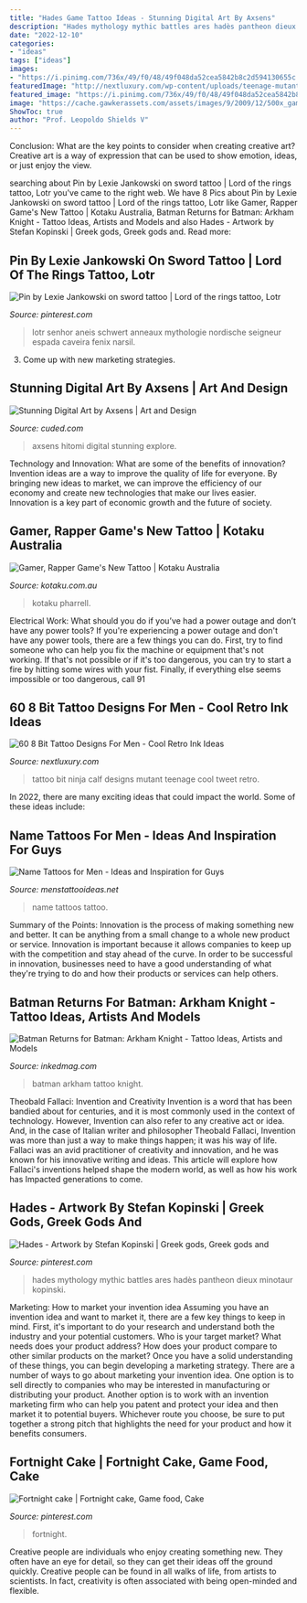 ```yaml
---
title: "Hades Game Tattoo Ideas - Stunning Digital Art By Axsens"
description: "Hades mythology mythic battles ares hadès pantheon dieux minotaur kopinski"
date: "2022-12-10"
categories:
- "ideas"
tags: ["ideas"]
images:
- "https://i.pinimg.com/736x/49/f0/48/49f048da52cea5842b8c2d594130655c.jpg"
featuredImage: "http://nextluxury.com/wp-content/uploads/teenage-mutant-ninja-turtles-8-bit-leg-calf-tattoo-ideas-for-guys.jpg"
featured_image: "https://i.pinimg.com/736x/49/f0/48/49f048da52cea5842b8c2d594130655c.jpg"
image: "https://cache.gawkerassets.com/assets/images/9/2009/12/500x_game_tattoo-6.jpg"
ShowToc: true
author: "Prof. Leopoldo Shields V"
---
```



Conclusion: What are the key points to consider when creating creative art?
Creative art is a way of expression that can be used to show emotion, ideas, or just enjoy the view.

	

		
searching about Pin by Lexie Jankowski on sword tattoo | Lord of the rings tattoo, Lotr you've came to the right web. We have 8 Pics about Pin by Lexie Jankowski on sword tattoo | Lord of the rings tattoo, Lotr like Gamer, Rapper Game&#039;s New Tattoo | Kotaku Australia, Batman Returns for Batman: Arkham Knight - Tattoo Ideas, Artists and Models and also Hades - Artwork by Stefan Kopinski | Greek gods, Greek gods and. Read more:
		
    
## Pin By Lexie Jankowski On Sword Tattoo | Lord Of The Rings Tattoo, Lotr

<img loading=lazy src="https://i.pinimg.com/736x/49/f0/48/49f048da52cea5842b8c2d594130655c.jpg" onerror="this.onerror=null;this.src='https://tse1.mm.bing.net/th?id=OIP.dfvE9RJGVsVx6bqHeVLT_gHaNL&amp;pid=15.1';" alt="Pin by Lexie Jankowski on sword tattoo | Lord of the rings tattoo, Lotr">

_Source: pinterest.com_

>lotr senhor aneis schwert anneaux mythologie nordische seigneur espada caveira fenix narsil. 

	

3. Come up with new marketing strategies.

    
## Stunning Digital Art By Axsens | Art And Design

<img loading=lazy src="https://www.cuded.com/wp-content/uploads/2019/05/Hitomi.jpg" onerror="this.onerror=null;this.src='https://tse1.mm.bing.net/th?id=OIP.xj-pV8ru3SqAHqKILyL6dwHaKf&amp;pid=15.1';" alt="Stunning Digital Art by Axsens | Art and Design">

_Source: cuded.com_

>axsens hitomi digital stunning explore. 

	

Technology and Innovation: What are some of the benefits of innovation?
Invention ideas are a way to improve the quality of life for everyone. By bringing new ideas to market, we can improve the efficiency of our economy and create new technologies that make our lives easier. Innovation is a key part of economic growth and the future of society.

    
## Gamer, Rapper Game&#039;s New Tattoo | Kotaku Australia

<img loading=lazy src="https://cache.gawkerassets.com/assets/images/9/2009/12/500x_game_tattoo-6.jpg" onerror="this.onerror=null;this.src='https://tse3.mm.bing.net/th?id=OIP.UgTTVJnPTHef11KOL-94vQHaJ4&amp;pid=15.1';" alt="Gamer, Rapper Game&#039;s New Tattoo | Kotaku Australia">

_Source: kotaku.com.au_

>kotaku pharrell. 

	

Electrical Work: What should you do if you’ve had a power outage and don’t have any power tools?
If you're experiencing a power outage and don't have any power tools, there are a few things you can do. First, try to find someone who can help you fix the machine or equipment that's not working. If that's not possible or if it's too dangerous, you can try to start a fire by hitting some wires with your fist. Finally, if everything else seems impossible or too dangerous, call 91
    
## 60 8 Bit Tattoo Designs For Men - Cool Retro Ink Ideas

<img loading=lazy src="http://nextluxury.com/wp-content/uploads/teenage-mutant-ninja-turtles-8-bit-leg-calf-tattoo-ideas-for-guys.jpg" onerror="this.onerror=null;this.src='https://tse1.mm.bing.net/th?id=OIP.mH6JqrzZ8wCpG4PHwSPKugHaJ6&amp;pid=15.1';" alt="60 8 Bit Tattoo Designs For Men - Cool Retro Ink Ideas">

_Source: nextluxury.com_

>tattoo bit ninja calf designs mutant teenage cool tweet retro. 

	

In 2022, there are many exciting ideas that could impact the world. Some of these ideas include: 

    
## Name Tattoos For Men - Ideas And Inspiration For Guys

<img loading=lazy src="http://www.menstattooideas.net/tattooimages/2016/05/name-tattoos-42.jpg" onerror="this.onerror=null;this.src='https://tse1.mm.bing.net/th?id=OIP.Yf3xP0DVIgcgeQ10te7CwwHaJ4&amp;pid=15.1';" alt="Name Tattoos for Men - Ideas and Inspiration for Guys">

_Source: menstattooideas.net_

>name tattoos tattoo. 

	

Summary of the Points:
Innovation is the process of making something new and better. It can be anything from a small change to a whole new product or service. Innovation is important because it allows companies to keep up with the competition and stay ahead of the curve. In order to be successful in innovation, businesses need to have a good understanding of what they're trying to do and how their products or services can help others.

    
## Batman Returns For Batman: Arkham Knight - Tattoo Ideas, Artists And Models

<img loading=lazy src="https://www.inkedmag.com/.image/t_share/MTU5MDMyNDQxMzgwMDg3NTc2/more-batman.jpg" onerror="this.onerror=null;this.src='https://tse4.mm.bing.net/th?id=OIP.kDmL6sTTBYMks77VHTisUAHaHa&amp;pid=15.1';" alt="Batman Returns for Batman: Arkham Knight - Tattoo Ideas, Artists and Models">

_Source: inkedmag.com_

>batman arkham tattoo knight. 

	

Theobald Fallaci: Invention and Creativity
Invention is a word that has been bandied about for centuries, and it is most commonly used in the context of technology. However, Invention can also refer to any creative act or idea. And, in the case of Italian writer and philosopher Theobald Fallaci, Invention was more than just a way to make things happen; it was his way of life. Fallaci was an avid practitioner of creativity and innovation, and he was known for his innovative writing and ideas. This article will explore how Fallaci's inventions helped shape the modern world, as well as how his work has Impacted generations to come.

    
## Hades - Artwork By Stefan Kopinski | Greek Gods, Greek Gods And

<img loading=lazy src="https://i.pinimg.com/736x/00/84/ca/0084ca91f8ddf0b0b011d55d135e4770--hades-mythology.jpg" onerror="this.onerror=null;this.src='https://tse1.mm.bing.net/th?id=OIP.kHE6nPziqAqdiLtAEdXIngHaKl&amp;pid=15.1';" alt="Hades - Artwork by Stefan Kopinski | Greek gods, Greek gods and">

_Source: pinterest.com_

>hades mythology mythic battles ares hadès pantheon dieux minotaur kopinski. 

	

Marketing: How to market your invention idea
Assuming you have an invention idea and want to market it, there are a few key things to keep in mind. First, it's important to do your research and understand both the industry and your potential customers. Who is your target market? What needs does your product address? How does your product compare to other similar products on the market? Once you have a solid understanding of these things, you can begin developing a marketing strategy.
There are a number of ways to go about marketing your invention idea. One option is to sell directly to companies who may be interested in manufacturing or distributing your product. Another option is to work with an invention marketing firm who can help you patent and protect your idea and then market it to potential buyers. Whichever route you choose, be sure to put together a strong pitch that highlights the need for your product and how it benefits consumers.

    
## Fortnight Cake | Fortnight Cake, Game Food, Cake

<img loading=lazy src="https://i.pinimg.com/736x/e5/04/4b/e5044b921e88b5cd1ab578db8a04fb6a.jpg" onerror="this.onerror=null;this.src='https://tse1.mm.bing.net/th?id=OIP.l1TXFOnqn1nzHt28H1MTXgHaJ3&amp;pid=15.1';" alt="Fortnight cake | Fortnight cake, Game food, Cake">

_Source: pinterest.com_

>fortnight. 

	

Creative people are individuals who enjoy creating something new. They often have an eye for detail, so they can get their ideas off the ground quickly. Creative people can be found in all walks of life, from artists to scientists. In fact, creativity is often associated with being open-minded and flexible.

